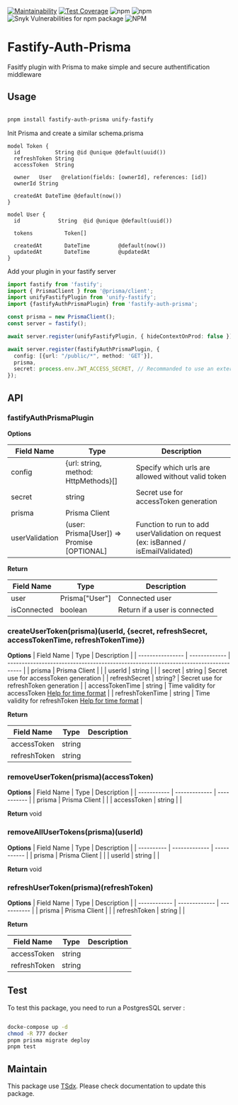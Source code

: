 [![Maintainability](https://api.codeclimate.com/v1/badges/6e747003545ffe76ceac/maintainability)](https://codeclimate.com/github/flexper/fastify-auth-prisma/maintainability) [![Test Coverage](https://api.codeclimate.com/v1/badges/6e747003545ffe76ceac/test_coverage)](https://codeclimate.com/github/flexper/fastify-auth-prisma/test_coverage) ![npm](https://img.shields.io/npm/v/fastify-auth-prisma) ![npm](https://img.shields.io/npm/dm/fastify-auth-prisma) ![Snyk Vulnerabilities for npm package](https://img.shields.io/snyk/vulnerabilities/npm/fastify-auth-prisma) ![NPM](https://img.shields.io/npm/l/fastify-auth-prisma)

# Fastify-Auth-Prisma

Fasitfy plugin with Prisma to make simple and secure authentification middleware

## Usage

```bash

pnpm install fastify-auth-prisma unify-fastify

```

Init Prisma and create a similar schema.prisma

```prisma
model Token {
  id           String @id @unique @default(uuid())
  refreshToken String
  accessToken  String

  owner   User   @relation(fields: [ownerId], references: [id])
  ownerId String

  createdAt DateTime @default(now())
}

model User {
  id            String  @id @unique @default(uuid())

  tokens          Token[]

  createdAt       DateTime         @default(now())
  updatedAt       DateTime         @updatedAt
}

```

Add your plugin in your fastify server

```typescript
import fastify from 'fastify';
import { PrismaClient } from '@prisma/client';
import unifyFastifyPlugin from 'unify-fastify';
import {fastifyAuthPrismaPlugin} from 'fastify-auth-prisma';

const prisma = new PrismaClient();
const server = fastify();

await server.register(unifyFastifyPlugin, { hideContextOnProd: false });

await server.register(fastifyAuthPrismaPlugin, {
  config: [{url: "/public/*", method: 'GET'}],
  prisma,
  secret: process.env.JWT_ACCESS_SECRET, // Recommanded to use an external variable but you can use any generated string
});
```

## API

### fastifyAuthPrismaPlugin

**Options**

| Field Name     | Type                                             | Description                                                                        |
| -------------- | ------------------------------------------------ | ---------------------------------------------------------------------------------- |
| config         | {url: string, method: HttpMethods}[]             | Specify which urls are allowed without valid token                                 |
| secret         | string                                           | Secret use for accessToken generation                                              |
| prisma         | Prisma Client                                    |                                                                                    |
| userValidation | (user: Prisma[User]) => Promise<void> [OPTIONAL] | Function to run to add userValidation on request (ex: isBanned / isEmailValidated) |

**Return**

| Field Name  | Type           | Description                   |
| ----------- | -------------- | ----------------------------- |
| user        | Prisma["User"] | Connected user                |
| isConnected | boolean        | Return if a user is connected |


### createUserToken(prisma)(userId, {secret, refreshSecret, accessTokenTime, refreshTokenTime})

**Options**
| Field Name       | Type          | Description                                                                         |
| ---------------- | ------------- | ----------------------------------------------------------------------------------- |
| prisma           | Prisma Client |                                                                                     |
| userId           | string        |                                                                                     |
| secret           | string        | Secret use for accessToken generation                                               |
| refreshSecret    | string?       | Secret use for refreshToken generation                                              |
| accessTokenTime  | string        | Time validity for accessToken [Help for time format](https://github.com/vercel/ms)  |
| refreshTokenTime | string        | Time validity for refreshToken [Help for time format](https://github.com/vercel/ms) |

**Return**

| Field Name   | Type   | Description |
| ------------ | ------ | ----------- |
| accessToken  | string |             |
| refreshToken | string |             |

### removeUserToken(prisma)(accessToken)

**Options**
| Field Name  | Type          | Description |
| ----------- | ------------- | ----------- |
| prisma      | Prisma Client |             |
| accessToken | string        |             |

**Return** void

### removeAllUserTokens(prisma)(userId)

**Options**
| Field Name | Type          | Description |
| ---------- | ------------- | ----------- |
| prisma     | Prisma Client |             |
| userId     | string        |             |

**Return** void

### refreshUserToken(prisma)(refreshToken)

**Options**
| Field Name   | Type          | Description |
| ------------ | ------------- | ----------- |
| prisma       | Prisma Client |             |
| refreshToken | string        |             |

**Return**

| Field Name   | Type   | Description |
| ------------ | ------ | ----------- |
| accessToken  | string |             |
| refreshToken | string |             |

## Test

To test this package, you need to run a PostgresSQL server :

```bash

docke-compose up -d
chmod -R 777 docker
pnpm prisma migrate deploy
pnpm test
```

## Maintain

This package use [TSdx](https://github.com/jaredpalmer/tsdx). Please check documentation to update this package.
